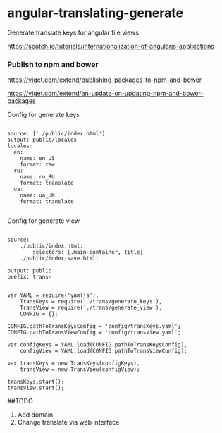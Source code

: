 # angular-translating-generate
Generate translate keys for angular file views

https://scotch.io/tutorials/internationalization-of-angularjs-applications

### Publish to npm and bower

https://viget.com/extend/publishing-packages-to-npm-and-bower

https://viget.com/extend/an-update-on-updating-npm-and-bower-packages

Config for generate keys

```

source: ['./public/index.html']
output: public/locales
locales:
  en:
    name: en_US
    format: raw
  ru:
    name: ru_RU
    format: translate
  ua:
    name: ua_UK
    format: translate
  
```

Config for generate view

```

source:
    ./public/index.html:
        selectors: [.main-container, title]
    ./public/index-save.html:

output: public
prefix: trans-

```

```

var YAML = require('yamljs'),
    TransKeys = require('./trans/generate_keys'),
    TransView = require('./trans/generate_view'),
    CONFIG = {};

CONFIG.pathToTransKeysConfig = 'config/transKeys.yaml';
CONFIG.pathToTransViewConfig = 'config/transView.yaml';

var configKeys = YAML.load(CONFIG.pathToTransKeysConfig),
    configView = YAML.load(CONFIG.pathToTransViewConfig);

var transKeys = new TransKeys(configKeys),
    transView = new TransView(configView);

transKeys.start();
transView.start();

```

##TODO
1. Add domain
2. Change translate via web interface
